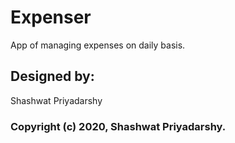 # Expenser

App of managing expenses on daily basis.

## Designed by:
Shashwat Priyadarshy

### Copyright (c) 2020, Shashwat Priyadarshy.
